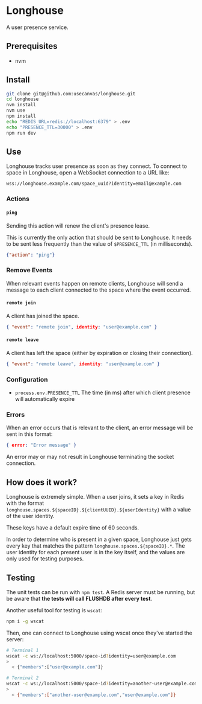 # Longhouse

A user presence service.

## Prerequisites

- nvm

## Install

```sh
git clone git@github.com:usecanvas/longhouse.git
cd longhouse
nvm install
nvm use
npm install
echo "REDIS_URL=redis://localhost:6379" > .env
echo "PRESENCE_TTL=30000" > .env
npm run dev
```

## Use

Longhouse tracks user presence as soon as they connect. To connect to space in
Longhouse, open a WebSocket connection to a URL like:

```
wss://longhouse.example.com/space_uuid?identity=email@example.com
```

### Actions

#### `ping`

Sending this action will renew the client's presence lease.

This is currently the only action that should be sent to Longhouse. It needs to
be sent less frequently than the value of `$PRESENCE_TTL` (in milliseconds).

```json
{"action": "ping"}
```

### Remove Events

When relevant events happen on remote clients, Longhouse will send a message to
each client connected to the space where the event occurred.

#### `remote join`

A client has joined the space.

```json
{ "event": "remote join", identity: "user@example.com" }
```

#### `remote leave`

A client has left the space (either by expiration or closing their connection).

```json
{ "event": "remote leave", identity: "user@example.com" }
```

### Configuration

- `process.env.PRESENCE_TTL` The time (in ms) after which client presence will
  automatically expire

### Errors

When an error occurs that is relevant to the client, an error message will be
sent in this format:

```json
{ error: "Error message" }
```

An error may or may not result in Longhouse terminating the socket connection.

## How does it work?

Longhouse is extremely simple. When a user joins, it sets a key in Redis with
the format `longhouse.spaces.${spaceID}.${clientUUID}.${userIdentity}` with a
value of the user identity.

These keys have a default expire time of 60 seconds.

In order to determine who is present in a given space, Longhouse just gets every
key that matches the pattern `longhouse.spaces.${spaceID}.*`. The user identity
for each present user is in the key itself, and the values are only used for
testing purposes.

## Testing

The unit tests can be run with `npm test`. A Redis server must be running, but
be aware that **the tests will call FLUSHDB after every test**.

Another useful tool for testing is `wscat`:

```bash
npm i -g wscat
```

Then, one can connect to Longhouse using wscat once they've started the
server:

```bash
# Terminal 1
wscat -c ws://localhost:5000/space-id?identity=user@example.com
>
  < {"members":["user@example.com"]}

# Terminal 2
wscat -c ws://localhost:5000/space-id?identity=another-user@example.com
>
  < {"members":["another-user@example.com","user@example.com"]}
```
